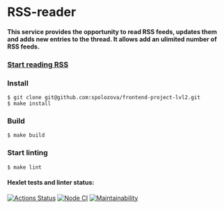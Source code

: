 # RSS-reader
#### This service provides the opportunity to read RSS feeds, updates them and adds new entries to the thread. It allows add an ulimited number of RSS feeds.
### [Start reading RSS](https://frontend-project-lvl3-eight-orcin.vercel.app/)
### Install 
```
$ git clone git@github.com:spolozova/frontend-project-lvl2.git
$ make install
```
### Build
```
$ make build
```
### Start linting
```
$ make lint
```
#### Hexlet tests and linter status:
[![Actions Status](https://github.com/spolozova/frontend-project-lvl3/workflows/hexlet-check/badge.svg)](https://github.com/spolozova/frontend-project-lvl3/actions)
[![Node CI](https://github.com/spolozova/frontend-project-lvl3/actions/workflows/node.js.yml/badge.svg)](https://github.com/spolozova/frontend-project-lvl3/actions/workflows/node.js.yml)
[![Maintainability](https://api.codeclimate.com/v1/badges/56a102737cd620e09214/maintainability)](https://codeclimate.com/github/spolozova/frontend-project-lvl31/maintainability)
